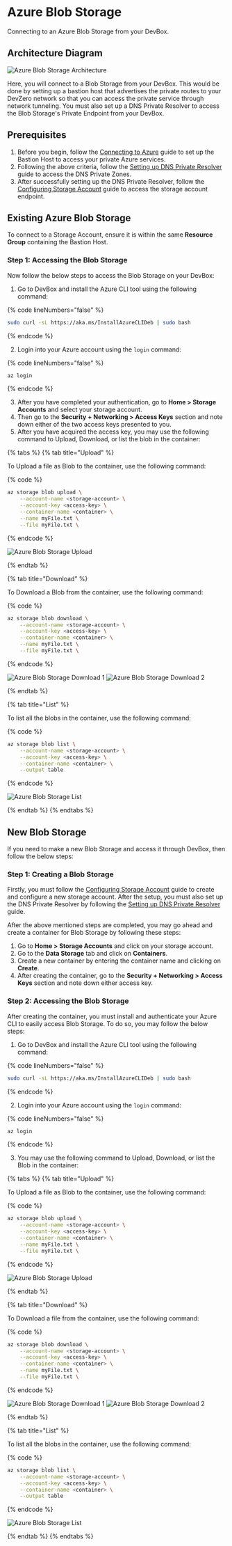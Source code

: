 # Azure Blob Storage

Connecting to an Azure Blob Storage from your DevBox.

## Architecture Diagram

![Azure Blob Storage Architecture](../../../.gitbook/assets/azure-blob-architecture.png)

Here, you will connect to a Blob Storage from your DevBox. This would be done by setting up a bastion host that advertises the private routes to your DevZero network so that you can access the private service through network tunneling. You must also set up a DNS Private Resolver to access the Blob Storage's Private Endpoint from your DevBox.

## Prerequisites

1. Before you begin, follow the [Connecting to Azure](../../existing-network/connecting-to-azure.md) guide to set up the Bastion Host to access your private Azure services.
2. Following the above criteria, follow the [Setting up DNS Private Resolver](./setting-up-dns-private-resolver.md) guide to access the DNS Private Zones.
3. After successfully setting up the DNS Private Resolver, follow the [Configuring Storage Account](./configuring-storage-account.md) guide to access the storage account endpoint.

## Existing Azure Blob Storage

To connect to a Storage Account, ensure it is within the same **Resource Group** containing the Bastion Host.

### Step 1: Accessing the Blob Storage

Now follow the below steps to access the Blob Storage on your DevBox:

1. Go to DevBox and install the Azure CLI tool using the following command:

{% code lineNumbers="false" %}
```bash
sudo curl -sL https://aka.ms/InstallAzureCLIDeb | sudo bash
```
{% endcode %}

2. Login into your Azure account using the `login` command:

{% code lineNumbers="false" %}
```bash
az login
```
{% endcode %}

3. After you have completed your authentication, go to **Home > Storage Accounts** and select your storage account.
4. Then go to the **Security + Networking > Access Keys** section and note down either of the two access keys presented to you.
5. After you have acquired the access key, you may use the following command to Upload, Download, or list the blob in the container:

{% tabs %}
{% tab title="Upload" %}

To Upload a file as Blob to the container, use the following command:

{% code %}
```bash
az storage blob upload \
    --account-name <storage-account> \
    --account-key <access-key> \
    --container-name <container> \
    --name myFile.txt \
    --file myFile.txt \
```
{% endcode %}

![Azure Blob Storage Upload](../../../.gitbook/assets/azure-blob-upload.png)

{% endtab %}

{% tab title="Download" %}

To Download a Blob from the container, use the following command:

{% code %}
```bash
az storage blob download \
    --account-name <storage-account> \
    --account-key <access-key> \
    --container-name <container> \
    --name myFile.txt \
    --file myFile.txt \
```
{% endcode %}

![Azure Blob Storage Download 1](../../../.gitbook/assets/azure-blob-download-1.png)
![Azure Blob Storage Download 2](../../../.gitbook/assets/azure-blob-download-2.png)

{% endtab %}

{% tab title="List" %}

To list all the blobs in the container, use the following command:

{% code %}
```bash
az storage blob list \
    --account-name <storage-account> \
    --account-key <access-key> \
    --container-name <container> \
    --output table
```
{% endcode %}

![Azure Blob Storage List](../../../.gitbook/assets/azure-blob-list.png)

{% endtab %}
{% endtabs %}

## New Blob Storage

If you need to make a new Blob Storage and access it through DevBox, then follow the below steps:

### Step 1: Creating a Blob Storage

Firstly, you must follow the [Configuring Storage Account](./configuring-storage-account.md) guide to create and configure a new storage account. After the setup, you must also set up the DNS Private Resolver by following the [Setting up DNS Private Resolver](./setting-up-dns-private-resolver.md) guide.

After the above mentioned steps are completed, you may go ahead and create a container for Blob Storage by following these steps:

1. Go to **Home > Storage Accounts** and click on your storage account.
2. Go to the **Data Storage** tab and click on **Containers**.
3. Create a new container by entering the container name and clicking on **Create**.
4. After creating the container, go to the **Security + Networking > Access Keys** section and note down either access key.

### Step 2: Accessing the Blob Storage

After creating the container, you must install and authenticate your Azure CLI to easily access Blob Storage. To do so, you may follow the below steps:

1. Go to DevBox and install the Azure CLI tool using the following command:

{% code lineNumbers="false" %}
```bash
sudo curl -sL https://aka.ms/InstallAzureCLIDeb | sudo bash
```
{% endcode %}

2. Login into your Azure account using the `login` command:

{% code lineNumbers="false" %}
```bash
az login
```
{% endcode %}

3. You may use the following command to Upload, Download, or list the Blob in the container:

{% tabs %}
{% tab title="Upload" %}

To Upload a file as Blob to the container, use the following command:

{% code %}
```bash
az storage blob upload \
    --account-name <storage-account> \
    --account-key <access-key> \
    --container-name <container> \
    --name myFile.txt \
    --file myFile.txt \
```
{% endcode %}

![Azure Blob Storage Upload](../../../.gitbook/assets/azure-blob-upload.png)

{% endtab %}

{% tab title="Download" %}

To Download a file from the container, use the following command:

{% code %}
```bash
az storage blob download \
    --account-name <storage-account> \
    --account-key <access-key> \
    --container-name <container> \
    --name myFile.txt \
    --file myFile.txt \
```
{% endcode %}

![Azure Blob Storage Download 1](../../../.gitbook/assets/azure-blob-download-1.png)
![Azure Blob Storage Download 2](../../../.gitbook/assets/azure-blob-download-2.png)

{% endtab %}

{% tab title="List" %}

To list all the blobs in the container, use the following command:

{% code %}
```bash
az storage blob list \
    --account-name <storage-account> \
    --account-key <access-key> \
    --container-name <container> \
    --output table
```
{% endcode %}

![Azure Blob Storage List](../../../.gitbook/assets/azure-blob-list.png)

{% endtab %}
{% endtabs %}
